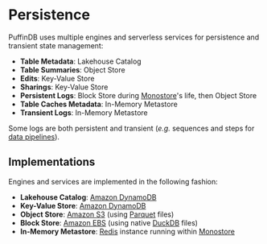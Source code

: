 # Persistence

PuffinDB uses multiple engines and serverless services for persistence and transient state management:

- **Table Metadata**: Lakehouse Catalog
- **Table Summaries**: Object Store
- **Edits**: Key-Value Store
- **Sharings**: Key-Value Store
- **Persistent Logs**: Block Store during [Monostore](Monostore.md)'s life, then Object Store
- **Table Caches Metadata**: In-Memory Metastore
- **Transient Logs**: In-Memory Metastore

Some logs are both persistent and transient (*e.g.* sequences and steps for [data pipelines](Pipeline%20Engine.md)).

## Implementations
Engines and services are implemented in the following fashion:

- **Lakehouse Catalog**: [Amazon DynamoDB](https://aws.amazon.com/dynamodb/)
- **Key-Value Store**: [Amazon DynamoDB](https://aws.amazon.com/dynamodb/)
- **Object Store**: [Amazon S3](https://aws.amazon.com/s3/) (using [Parquet](https://parquet.apache.org/) files)
- **Block Store**: [Amazon EBS](https://aws.amazon.com/ebs/) (using native [DuckDB](https://duckdb.org/) files)
- **In-Memory Metastore**: [Redis](https://redis.io/) instance running within [Monostore](Monostore.md)
